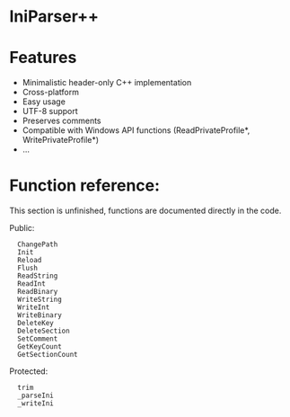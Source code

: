 # IniParser++

# Features
- Minimalistic header-only C++ implementation
- Cross-platform
- Easy usage
- UTF-8 support
- Preserves comments
- Compatible with Windows API functions (ReadPrivateProfile*, WritePrivateProfile*)
- ...

# Function reference:
This section is unfinished, functions are documented directly in the code.

Public:
```
  ChangePath
  Init
  Reload
  Flush
  ReadString
  ReadInt
  ReadBinary
  WriteString
  WriteInt
  WriteBinary
  DeleteKey
  DeleteSection
  SetComment
  GetKeyCount
  GetSectionCount
  ```
Protected:
```
  trim
  _parseIni
  _writeIni
  ```